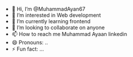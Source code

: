- 👋 Hi, I’m @MuhammadAyan67
- 👀 I’m interested in Web development
- 🌱 I’m currently learning frontend
- 💞️ I’m looking to collaborate on anyone
- 📫 How to reach me Muhammad Ayaan linkedin
- 😄 Pronouns: ..
- ⚡ Fun fact: ...

<!---
MuhammadAyan67/MuhammadAyan67 is a ✨ special ✨ repository because its `README.md` (this file) appears on your GitHub profile.
You can click the Preview link to take a look at your changes.
--->
